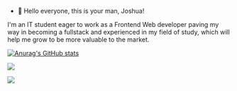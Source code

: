 - 👋 Hello everyone, this is your man, Joshua!

I'm an IT student eager to work as a Frontend Web developer paving my way in becoming a fullstack and experienced in my field of study, which will help me grow to be more valuable to the market.


[![Anurag's GitHub stats](https://github-readme-stats.vercel.app/api?username=Joshcov)](https://github.com/anuraghazra/github-readme-stats)

<img src="https://github-readme-stats.vercel.app/api/top-langs?username=Joshcov"/>




[![](https://img.shields.io/badge/linkedin-%230077B5.svg?style=for-the-badge&logo=linkedin)](https://www.linkedin.com/in/zluvsand/)

